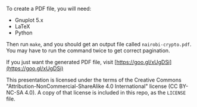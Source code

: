 To create a PDF file, you will need:

 * Gnuplot 5.x
 * LaTeX
 * Python

Then run `make`, and you should get an output file called `nairobi-crypto.pdf`.
You may have to run the command twice to get correct pagination.

If you just want the generated PDF file, visit
[https://goo.gl/xUgDSi](https://goo.gl/xUgDSi)

This presentation is licensed under the terms of the Creative Commons
"Attribution-NonCommercial-ShareAlike 4.0 International" license (CC BY-NC-SA
4.0). A copy of that license is included in this repo, as the `LICENSE` file.
